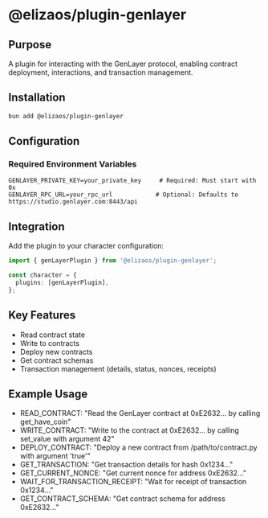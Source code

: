 # @elizaos/plugin-genlayer

## Purpose

A plugin for interacting with the GenLayer protocol, enabling contract deployment, interactions, and transaction management.

## Installation

```bash
bun add @elizaos/plugin-genlayer
```

## Configuration

### Required Environment Variables

```env
GENLAYER_PRIVATE_KEY=your_private_key     # Required: Must start with 0x
GENLAYER_RPC_URL=your_rpc_url            # Optional: Defaults to https://studio.genlayer.com:8443/api
```

## Integration

Add the plugin to your character configuration:

```typescript
import { genLayerPlugin } from '@elizaos/plugin-genlayer';

const character = {
  plugins: [genLayerPlugin],
};
```

## Key Features

- Read contract state
- Write to contracts
- Deploy new contracts
- Get contract schemas
- Transaction management (details, status, nonces, receipts)

## Example Usage

- READ_CONTRACT: "Read the GenLayer contract at 0xE2632... by calling get_have_coin"
- WRITE_CONTRACT: "Write to the contract at 0xE2632... by calling set_value with argument 42"
- DEPLOY_CONTRACT: "Deploy a new contract from /path/to/contract.py with argument 'true'"
- GET_TRANSACTION: "Get transaction details for hash 0x1234..."
- GET_CURRENT_NONCE: "Get current nonce for address 0xE2632..."
- WAIT_FOR_TRANSACTION_RECEIPT: "Wait for receipt of transaction 0x1234..."
- GET_CONTRACT_SCHEMA: "Get contract schema for address 0xE2632..."
